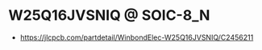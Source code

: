 
# W25Q16JVSNIQ @ SOIC-8_N

 - https://jlcpcb.com/partdetail/WinbondElec-W25Q16JVSNIQ/C2456211









